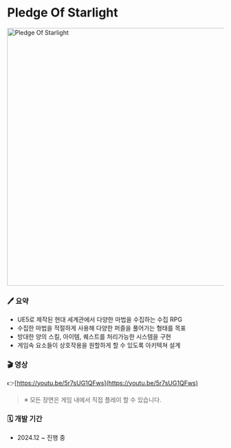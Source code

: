 # Pledge Of Starlight

<img src= "https://github.com/user-attachments/assets/f7d5808b-3d91-420d-8d23-6cce28f1ff9d" alt="Pledge Of Starlight" width="600"/>


### 🖊️ 요약

- UE5로 제작된 현대 세계관에서 다양한 마법을 수집하는 수집 RPG
- 수집한 마법을 적절하게 사용해 다양한 퍼즐을 풀어가는 형태를 목표
- 방대한 양의 스킬, 아이템, 퀘스트를 처리가능한 시스템을 구현
- 게임속 요소들이 상호작용을 원할하게 할 수 있도록 아키텍쳐 설계


### 🎬 영상

👉[https://youtu.be/5r7sUG1QFws](https://youtu.be/5r7sUG1QFws)


> ※ 모든 장면은 게임 내에서 직접 플레이 할 수 있습니다.
 
### 🗓️ 개발 기간

- 2024.12 ~ 진행 중






